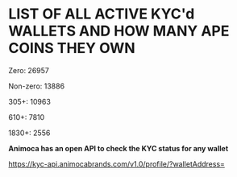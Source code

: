 # LIST OF ALL ACTIVE KYC'd WALLETS AND HOW MANY APE COINS THEY OWN

Zero: 26957

Non-zero: 13886

305+: 10963

610+: 7810

1830+: 2556

**Animoca has an open API to check the KYC status for any wallet**

https://kyc-api.animocabrands.com/v1.0/profile/?walletAddress=